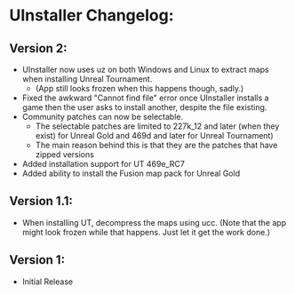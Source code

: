 # UInstaller Changelog:

## Version 2:
* UInstaller now uses uz on both Windows and Linux to extract maps when installing Unreal Tournament.
  * (App still looks frozen when this happens though, sadly.)
* Fixed the awkward "Cannot find file" error once UInstaller installs a game then the user asks to install another, despite the file existing.
* Community patches can now be selectable. 
  * The selectable patches are limited to 227k_12 and later (when they exist) for Unreal Gold and 469d and later for Unreal Tournament) 
  * The main reason behind this is that they are the patches that have zipped versions
* Added installation support for UT 469e_RC7
* Added ability to install the Fusion map pack for Unreal Gold

## Version 1.1:
* When installing UT, decompress the maps using ucc. (Note that the app might look frozen while that happens. Just let it get the work done.)

## Version 1:
* Initial Release
